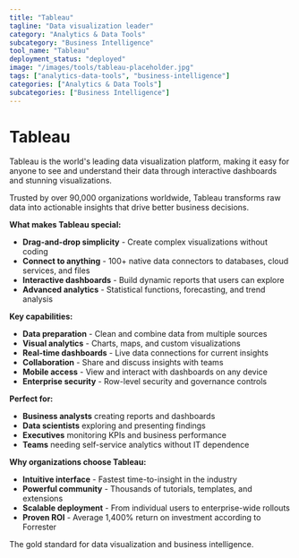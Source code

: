 ```yaml
---
title: "Tableau"
tagline: "Data visualization leader"
category: "Analytics & Data Tools"
subcategory: "Business Intelligence"
tool_name: "Tableau"
deployment_status: "deployed"
image: "/images/tools/tableau-placeholder.jpg"
tags: ["analytics-data-tools", "business-intelligence"]
categories: ["Analytics & Data Tools"]
subcategories: ["Business Intelligence"]
---
```


# Tableau

Tableau is the world's leading data visualization platform, making it easy for anyone to see and understand their data through interactive dashboards and stunning visualizations.

Trusted by over 90,000 organizations worldwide, Tableau transforms raw data into actionable insights that drive better business decisions.

**What makes Tableau special:**
- **Drag-and-drop simplicity** - Create complex visualizations without coding
- **Connect to anything** - 100+ native data connectors to databases, cloud services, and files
- **Interactive dashboards** - Build dynamic reports that users can explore
- **Advanced analytics** - Statistical functions, forecasting, and trend analysis

**Key capabilities:**
- **Data preparation** - Clean and combine data from multiple sources
- **Visual analytics** - Charts, maps, and custom visualizations
- **Real-time dashboards** - Live data connections for current insights
- **Collaboration** - Share and discuss insights with teams
- **Mobile access** - View and interact with dashboards on any device
- **Enterprise security** - Row-level security and governance controls

**Perfect for:**
- **Business analysts** creating reports and dashboards
- **Data scientists** exploring and presenting findings
- **Executives** monitoring KPIs and business performance
- **Teams** needing self-service analytics without IT dependence

**Why organizations choose Tableau:**
- **Intuitive interface** - Fastest time-to-insight in the industry
- **Powerful community** - Thousands of tutorials, templates, and extensions
- **Scalable deployment** - From individual users to enterprise-wide rollouts
- **Proven ROI** - Average 1,400% return on investment according to Forrester

The gold standard for data visualization and business intelligence.